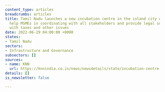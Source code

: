 ```yaml
---
content_type: articles
breadcrumbs: articles
title: Tamil Nadu launches a new incubation centre in the inland city of Salem to
  help MSMEs in coordinating with all stakeholders and provide legal support in dealing
  with taxes and other issues
date: 2022-06-29 04:00:00 +0000
states:
- Tamil Nadu
sectors:
- Infrastructure and Governance
subsectors: []
sources:
- name: KNN
  url: https://knnindia.co.in/news/newsdetails/state/incubation-centre-for-msmes-opened-in-salem-tamil-nadu
details: []
is_newsletter: false

---
```

